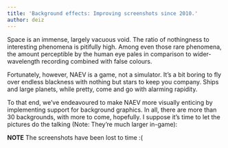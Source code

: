 ```yaml
---
title: 'Background effects: Improving screenshots since 2010.'
author: deiz
---
```


Space is an immense, largely vacuous void. The ratio of nothingness to interesting phenomena is pitifully high. Among even those rare phenomena, the amount perceptible by the human eye pales in comparison to wider-wavelength recording combined with false colours.

Fortunately, however, NAEV is a game, not a simulator. It’s a bit boring to fly over endless blackness with nothing but stars to keep you company. Ships and large planets, while pretty, come and go with alarming rapidity.

To that end, we’ve endeavoured to make NAEV more visually enticing by implementing support for background graphics. In all, there are more than 30 backgrounds, with more to come, hopefully. I suppose it’s time to let the pictures do the talking (Note: They’re much larger in-game):

**NOTE** The screenshots have been lost to time :(